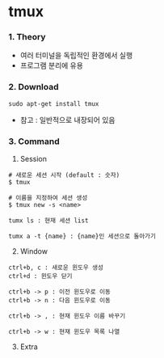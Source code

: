 # tmux

### 1. Theory ###
  - 여러 터미널을 독립적인 환경에서 실행
  - 프로그램 분리에 유용

### 2. Download ###
  ```
  sudo apt-get install tmux
  ```
  - 참고 : 일반적으로 내장되어 있음

### 3. Command ###

1. Session
  ```
  # 새로운 세션 시작 (default : 숫자)
  $ tmux

  # 이름을 지정하여 세션 생성
  $ tmux new -s <name>

  tumx ls : 현재 세션 list

  tumx a -t {name} : {name}인 세션으로 돌아가기
  ```

2. Window
  ```
  ctrl+b, c : 새로운 윈도우 생성
  ctrl+d : 윈도우 닫기

  ctrl+b -> p : 이전 윈도우로 이동
  ctrl+b -> n : 다음 윈도우로 이동
 
  ctrl+b -> , : 현재 윈도우 이름 바꾸기

  ctrl+b -> w : 현재 윈도우 목록 나열
  ```

3. Extra
  ```

  ```
